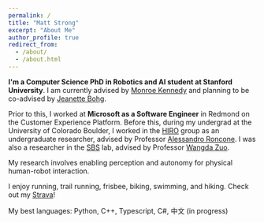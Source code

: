 ```yaml
---
permalink: /
title: "Matt Strong"
excerpt: "About Me"
author_profile: true
redirect_from: 
  - /about/
  - /about.html
---
```


**I'm a Computer Science PhD in Robotics and AI student at Stanford University**. I am currently advised by [Monroe Kennedy](https://profiles.stanford.edu/monroe-kennedy) and planning to be co-advised by [Jeanette Bohg](https://web.stanford.edu/~bohg/).

Prior to this, I worked at **Microsoft as a Software Engineer** in Redmond on the Customer Experience Platform. Before this, during my undergrad at the University of Colorado Boulder, I worked in the [HIRO](https://hiro-group.ronc.one) group as an undergraduate researcher, advised by Professor [Alessandro Roncone](https://alessandro.ronc.one/). I was also a researcher in the [SBS](https://www.colorado.edu/lab/sbs) lab, advised by Professor [Wangda Zuo](https://www.colorado.edu/ceae/wangda-zuo).

My research involves enabling perception and autonomy for physical human-robot interaction.

I enjoy running, trail running, frisbee, biking, swimming, and hiking. Check out my [Strava](https://www.strava.com/athletes/26495451)!

My best languages: Python, C++, Typescript, C#, 中文 (in progress)
